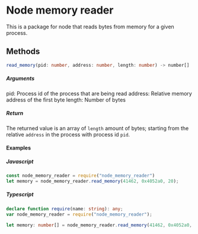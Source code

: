 # Node memory reader
This is a package for node that reads bytes from memory for a given process.

## Methods
```ts
read_memory(pid: number, address: number, length: number) -> number[]
```

##### Arguments
pid: Process id of the process that are being read
address: Relative memory address of the first byte
length: Number of bytes

##### Return
The returned value is an array of `length` amount of bytes; starting from the relative `address` in the process with process id `pid`.

#### Examples
##### Javascript
```js
const node_memory_reader = require("node_memory_reader")
let memory = node_memory_reader.read_memory(41462, 0x4052a0, 20);
```

##### Typescript
```ts
declare function require(name: string): any;
var node_memory_reader = require("node_memory_reader");

let memory: number[] = node_memory_reader.read_memory(41462, 0x4052a0, 20);
```
